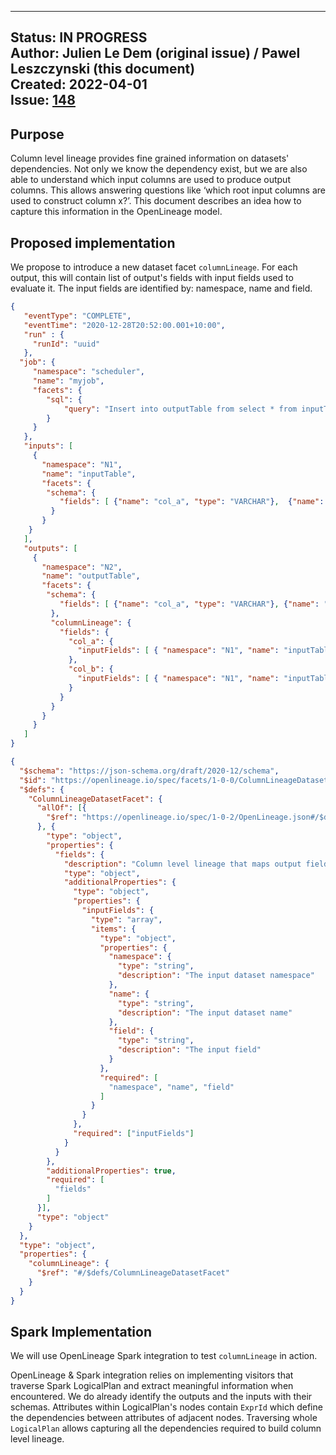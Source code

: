 <!-- SPDX-License-Identifier: Apache-2.0 -->

---
Status: IN PROGRESS  
Author: Julien Le Dem (original issue) / Pawel Leszczynski (this document)  
Created: 2022-04-01  
Issue: [148](https://github.com/OpenLineage/OpenLineage/issues/148)
---

## Purpose

Column level lineage provides fine grained information on datasets' dependencies. Not only we know the dependency exist, but we are also able to understand which input columns are used to produce output columns. This allows answering questions like ‘which root input columns are used to construct column x?’. This document describes an idea how to capture this information in the OpenLineage model.

## Proposed implementation

We propose to introduce a new dataset facet `columnLineage`. For each output, this will contain list of output's fields with input fields used to evaluate it. The input fields are identified by: namespace, name and field.

```json
{
   "eventType": "COMPLETE",
   "eventTime": "2020-12-28T20:52:00.001+10:00",
   "run" : {
     "runId": "uuid"
   },
  "job": {
     "namespace": "scheduler",
     "name": "myjob",
     "facets": {
        "sql": {
            "query": "Insert into outputTable from select * from inputTable"
        }
     }
   },
   "inputs": [
     { 
       "namespace": "N1",
       "name": "inputTable",
       "facets": {
        "schema": {
           "fields": [ {"name": "col_a", "type": "VARCHAR"},  {"name": "col_b", "type": "int"}]
         }
       }
    }
   ],
   "outputs": [
     { 
       "namespace": "N2",
       "name": "outputTable",
       "facets": {
        "schema": {
           "fields": [ {"name": "col_a", "type": "VARCHAR"}, {"name": "col_b", "type": "int"} ]
         },
         "columnLineage": {
           "fields": {
             "col_a": {
               "inputFields": [ { "namespace": "N1", "name": "inputTable", "field": "col_a"} ]
             },
             "col_b": {
               "inputFields": [ { "namespace": "N1", "name": "inputTable", "field": "col_b"} ]
             }
           }
         }
       }
     }
   ]
}
```

```json
{
  "$schema": "https://json-schema.org/draft/2020-12/schema",
  "$id": "https://openlineage.io/spec/facets/1-0-0/ColumnLineageDatasetFacet.json",
  "$defs": {
    "ColumnLineageDatasetFacet": {
      "allOf": [{
        "$ref": "https://openlineage.io/spec/1-0-2/OpenLineage.json#/$defs/DatasetFacet"
      }, {
        "type": "object",
        "properties": {
          "fields": {
            "description": "Column level lineage that maps output fields into input fields used to evaluate them.",
            "type": "object",
            "additionalProperties": {
              "type": "object",
              "properties": {
                "inputFields": {
                  "type": "array",
                  "items": {
                    "type": "object",
                    "properties": {
                      "namespace": {
                        "type": "string",
                        "description": "The input dataset namespace"
                      },
                      "name": {
                        "type": "string",
                        "description": "The input dataset name"
                      },
                      "field": {
                        "type": "string",
                        "description": "The input field"
                      }
                    },
                    "required": [
                      "namespace", "name", "field"
                    ]
                  }
                }
              },
              "required": ["inputFields"]
            }      
          }    
        },
        "additionalProperties": true,
        "required": [
          "fields"
        ]
      }],
      "type": "object"
    }
  },
  "type": "object",
  "properties": {
    "columnLineage": {
      "$ref": "#/$defs/ColumnLineageDatasetFacet"
    }
  }
}
```


## Spark Implementation

We will use OpenLineage Spark integration to test `columnLineage` in action. 

OpenLineage & Spark integration relies on implementing visitors that traverse Spark LogicalPlan and extract meaningful information when encountered. We do already identify the outputs and the inputs with their schemas. Attributes within LogicalPlan's nodes contain `ExprId` which define the dependencies between attributes of adjacent nodes. Traversing whole `LogicalPlan` allows capturing all the dependencies required to build column level lineage.


